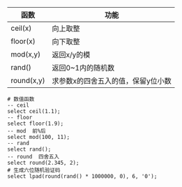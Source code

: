 | 函数       | 功能                               |
| ---------- | ---------------------------------- |
| ceil(x)    | 向上取整                           |
| floor(x)   | 向下取整                           |
| mod(x,y)   | 返回x/y的模                        |
| rand()     | 返回0~1内的随机数                  |
| round(x,y) | 求参数x的四舍五入的值，保留y位小数 |

```mysql
# 数值函数
-- ceil
select ceil(1.1);
-- floor
select floor(1.9);
-- mod  前%后
select mod(100, 11);
-- rand
select rand();
-- round  四舍五入
select round(2.345, 2);
# 生成六位随机验证码
select lpad(round(rand() * 1000000, 0), 6, '0');
```

